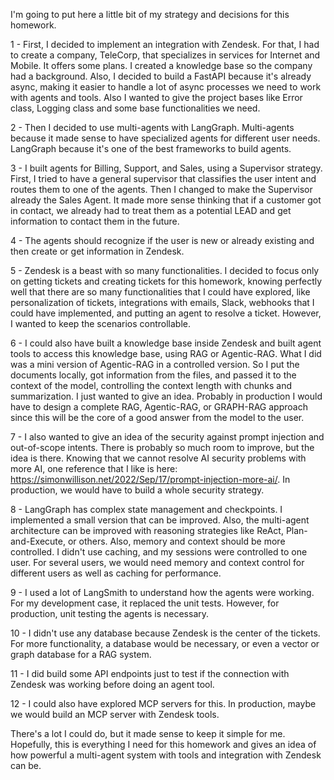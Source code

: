 I'm going to put here a little bit of my strategy and decisions for this homework.

1 - First, I decided to implement an integration with Zendesk. For that, I had to create a company, TeleCorp, that specializes in services for Internet and Mobile. It offers some plans. I created a knowledge base so the company had a background. Also, I decided to build a FastAPI because it's already async, making it easier to handle a lot of async processes we need to work with agents and tools. Also I wanted to give the project bases like Error class, Logging class and some base functionalities we need.

2 - Then I decided to use multi-agents with LangGraph. Multi-agents because it made sense to have specialized agents for different user needs. LangGraph because it's one of the best frameworks to build agents.

3 - I built agents for Billing, Support, and Sales, using a Supervisor strategy. First, I tried to have a general supervisor that classifies the user intent and routes them to one of the agents. Then I changed to make the Supervisor already the Sales Agent. It made more sense thinking that if a customer got in contact, we already had to treat them as a potential LEAD and get information to contact them in the future.

4 - The agents should recognize if the user is new or already existing and then create or get information in Zendesk.

5 - Zendesk is a beast with so many functionalities. I decided to focus only on getting tickets and creating tickets for this homework, knowing perfectly well that there are so many functionalities that I could have explored, like personalization of tickets, integrations with emails, Slack, webhooks that I could have implemented, and putting an agent to resolve a ticket. However, I wanted to keep the scenarios controllable.

6 - I could also have built a knowledge base inside Zendesk and built agent tools to access this knowledge base, using RAG or Agentic-RAG. What I did was a mini version of Agentic-RAG in a controlled version. So I put the documents locally, got information from the files, and passed it to the context of the model, controlling the context length with chunks and summarization. I just wanted to give an idea. Probably in production I would have to design a complete RAG, Agentic-RAG, or GRAPH-RAG approach since this will be the core of a good answer from the model to the user.

7 - I also wanted to give an idea of the security against prompt injection and out-of-scope intents. There is probably so much room to improve, but the idea is there. Knowing that we cannot resolve AI security problems with more AI, one reference that I like is here: https://simonwillison.net/2022/Sep/17/prompt-injection-more-ai/. In production, we would have to build a whole security strategy.

8 - LangGraph has complex state management and checkpoints. I implemented a small version that can be improved. Also, the multi-agent architecture can be improved with reasoning strategies like ReAct, Plan-and-Execute, or others. Also, memory and context should be more controlled. I didn't use caching, and my sessions were controlled to one user. For several users, we would need memory and context control for different users as well as caching for performance.

9 - I used a lot of LangSmith to understand how the agents were working. For my development case, it replaced the unit tests. However, for production, unit testing the agents is necessary.

10 - I didn't use any database because Zendesk is the center of the tickets. For more functionality, a database would be necessary, or even a vector or graph database for a RAG system.

11 - I did build some API endpoints just to test if the connection with Zendesk was working before doing an agent tool.

12 - I could also have explored MCP servers for this. In production, maybe we would build an MCP server with Zendesk tools.


There's a lot I could do, but it made sense to keep it simple for me. Hopefully, this is everything I need for this homework and gives an idea of how powerful a multi-agent system with tools and integration with Zendesk can be.